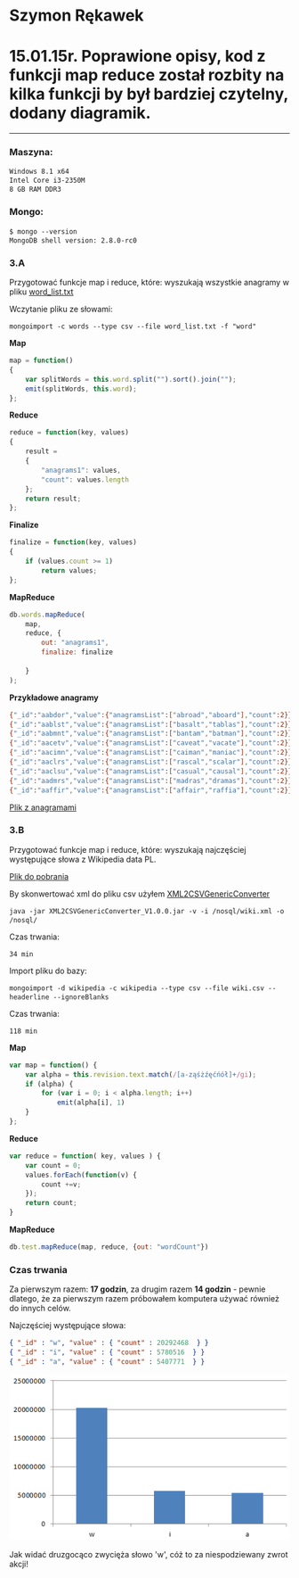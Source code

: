 # Szymon Rękawek

# 15.01.15r. Poprawione opisy, kod z funkcji map reduce został rozbity na kilka funkcji by był bardziej czytelny, dodany diagramik.
----
### Maszyna:
```
Windows 8.1 x64
Intel Core i3-2350M 
8 GB RAM DDR3
```

### Mongo:
```
$ mongo --version
MongoDB shell version: 2.8.0-rc0
```

### 3.A
Przygotować funkcje map i reduce, które:
wyszukają wszystkie anagramy w pliku [word_list.txt](http://wbzyl.inf.ug.edu.pl/nosql/doc/data/word_list.txt)


Wczytanie pliku ze słowami:
```
mongoimport -c words --type csv --file word_list.txt -f "word"
```

**Map**
```js
map = function()
{
    var splitWords = this.word.split("").sort().join("");
    emit(splitWords, this.word);
};
```

**Reduce**
```js
reduce = function(key, values) 
{
    result = 
    {
        "anagrams1": values,
        "count": values.length
    };
    return result;
};
```

**Finalize**
```js
finalize = function(key, values) 
{
    if (values.count >= 1)
        return values;
};
```

**MapReduce**
```js
db.words.mapReduce(
    map,
    reduce, {
        out: "anagrams1",
        finalize: finalize
 
    }
);
```

**Przykładowe anagramy**
```sh
{"_id":"aabdor","value":{"anagramsList":["abroad","aboard"],"count":2}}
{"_id":"aablst","value":{"anagramsList":["basalt","tablas"],"count":2}}
{"_id":"aabmnt","value":{"anagramsList":["bantam","batman"],"count":2}}
{"_id":"aacetv","value":{"anagramsList":["caveat","vacate"],"count":2}}
{"_id":"aacimn","value":{"anagramsList":["caiman","maniac"],"count":2}}
{"_id":"aaclrs","value":{"anagramsList":["rascal","scalar"],"count":2}}
{"_id":"aaclsu","value":{"anagramsList":["casual","causal"],"count":2}}
{"_id":"aadmrs","value":{"anagramsList":["madras","dramas"],"count":2}}
{"_id":"aaffir","value":{"anagramsList":["affair","raffia"],"count":2}}
```


[Plik z anagramami](/things/myAnagramList.json)






### 3.B 
Przygotować funkcje map i reduce, które:
wyszukają najczęściej występujące słowa z Wikipedia data PL.

[Plik do pobrania](http://dumps.wikimedia.org/plwiki/latest/plwiki-latest-pages-articles-multistream.xml.bz2)

By skonwertować xml do pliku csv użyłem [XML2CSVGenericConverter](http://sourceforge.net/projects/xml2csvgenericconverter/files/?source=navbar)

```
java -jar XML2CSVGenericConverter_V1.0.0.jar -v -i /nosql/wiki.xml -o /nosql/
```

Czas trwania:
```
34 min
```

Import pliku do bazy:
```
mongoimport -d wikipedia -c wikipedia --type csv --file wiki.csv --headerline --ignoreBlanks
```

Czas trwania:
```
118 min
```

**Map**
```js
var map = function() {
    var alpha = this.revision.text.match(/[a-ząśżźęćńół]+/gi);
    if (alpha) {
        for (var i = 0; i < alpha.length; i++)
            emit(alpha[i], 1)
    }
};
```

**Reduce**
```js
var reduce = function( key, values ) {    
    var count = 0;    
    values.forEach(function(v) {            
        count +=v;    
    });
    return count;
}
```

**MapReduce**
```js
db.test.mapReduce(map, reduce, {out: "wordCount"})
```


### Czas trwania
Za pierwszym razem: **17 godzin**, za drugim razem **14 godzin** - pewnie dlatego, że za pierwszym razem próbowałem komputera używać również do innych celów.


Najczęściej występujące słowa:
```json
{ "_id" : "w", "value" : { "count" : 20292468  } }
{ "_id" : "i", "value" : { "count" : 5780516  } }
{ "_id" : "a", "value" : { "count" : 5407771  } }
```

![alt tag](https://github.com/waveq/nosqlUG/blob/master/screens/chart3b.png)

Jak widać druzgocąco zwycięża słowo 'w', cóż to za niespodziewany zwrot akcji!
